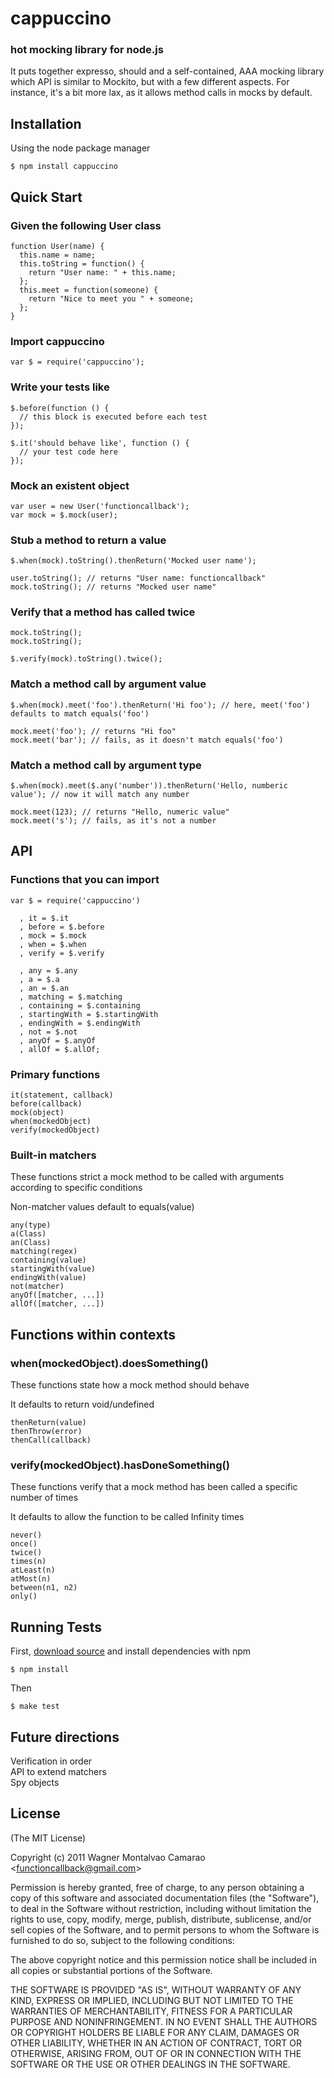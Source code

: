 # cappuccino

### hot mocking library for node.js

  It puts together expresso, should and a self-contained, AAA mocking library which API is similar to Mockito, but with a few different aspects. For instance, it's a bit more lax, as it allows method calls in mocks by default.

## Installation

Using the node package manager

    $ npm install cappuccino

## Quick Start

### Given the following User class

    function User(name) {
      this.name = name;
      this.toString = function() {
        return "User name: " + this.name;
      };
      this.meet = function(someone) {
        return "Nice to meet you " + someone;
      };
    }

### Import cappuccino

    var $ = require('cappuccino');

### Write your tests like

    $.before(function () {
      // this block is executed before each test
    });

    $.it('should behave like', function () {
      // your test code here
    });

### Mock an existent object

    var user = new User('functioncallback');
    var mock = $.mock(user);

### Stub a method to return a value

    $.when(mock).toString().thenReturn('Mocked user name');

    user.toString(); // returns "User name: functioncallback"
    mock.toString(); // returns "Mocked user name"

### Verify that a method has called twice

    mock.toString();
    mock.toString();

    $.verify(mock).toString().twice();

### Match a method call by argument value

    $.when(mock).meet('foo').thenReturn('Hi foo'); // here, meet('foo') defaults to match equals('foo')

    mock.meet('foo'); // returns "Hi foo"
    mock.meet('bar'); // fails, as it doesn't match equals('foo')

### Match a method call by argument type

    $.when(mock).meet($.any('number')).thenReturn('Hello, numberic value'); // now it will match any number

    mock.meet(123); // returns "Hello, numeric value"
    mock.meet('s'); // fails, as it's not a number

## API

### Functions that you can import

    var $ = require('cappuccino')

      , it = $.it
      , before = $.before
      , mock = $.mock
      , when = $.when
      , verify = $.verify

      , any = $.any
      , a = $.a
      , an = $.an
      , matching = $.matching
      , containing = $.containing
      , startingWith = $.startingWith
      , endingWith = $.endingWith
      , not = $.not
      , anyOf = $.anyOf
      , allOf = $.allOf;

### Primary functions

    it(statement, callback)
    before(callback)
    mock(object)
    when(mockedObject)
    verify(mockedObject)

### Built-in matchers

  These functions strict a mock method to be called with arguments according to specific conditions

  Non-matcher values default to equals(value)

    any(type)
    a(Class)
    an(Class)
    matching(regex)
    containing(value)
    startingWith(value)
    endingWith(value)
    not(matcher)
    anyOf([matcher, ...])
    allOf([matcher, ...])

## Functions within contexts

### when(mockedObject).doesSomething()

  These functions state how a mock method should behave

  It defaults to return void/undefined

    thenReturn(value)
    thenThrow(error)
    thenCall(callback)

### verify(mockedObject).hasDoneSomething()

  These functions verify that a mock method has been called a specific number of times

  It defaults to allow the function to be called Infinity times

    never()
    once()
    twice()
    times(n)
    atLeast(n)
    atMost(n)
    between(n1, n2)
    only()

## Running Tests

  First, [download source](https://github.com/functioncallback/cappuccino/tarball/master) and install dependencies with npm

    $ npm install

  Then

    $ make test

## Future directions

  Verification in order<br>
  API to extend matchers<br>
  Spy objects<br>

## License

  (The MIT License)

  Copyright (c) 2011 Wagner Montalvao Camarao &lt;functioncallback@gmail.com&gt;

  Permission is hereby granted, free of charge, to any person obtaining
  a copy of this software and associated documentation files (the "Software"),
  to deal in the Software without restriction, including without limitation
  the rights to use, copy, modify, merge, publish, distribute, sublicense,
  and/or sell copies of the Software, and to permit persons to whom the
  Software is furnished to do so, subject to the following conditions:

  The above copyright notice and this permission notice shall be included
  in all copies or substantial portions of the Software.

  THE SOFTWARE IS PROVIDED "AS IS", WITHOUT WARRANTY OF ANY KIND, EXPRESS
  OR IMPLIED, INCLUDING BUT NOT LIMITED TO THE WARRANTIES OF MERCHANTABILITY,
  FITNESS FOR A PARTICULAR PURPOSE AND NONINFRINGEMENT. IN NO EVENT SHALL
  THE AUTHORS OR COPYRIGHT HOLDERS BE LIABLE FOR ANY CLAIM, DAMAGES OR
  OTHER LIABILITY, WHETHER IN AN ACTION OF CONTRACT, TORT OR OTHERWISE,
  ARISING FROM, OUT OF OR IN CONNECTION WITH THE SOFTWARE OR THE USE
  OR OTHER DEALINGS IN THE SOFTWARE.